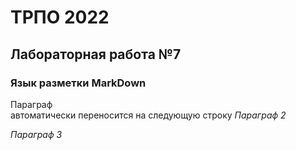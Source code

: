 ТРПО 2022
=========

 Лабораторная работа №7
--------------------------

### Язык разметки MarkDown

Параграф  
автоматически переносится на следующую строку
*Параграф 2*

_Параграф 3_
